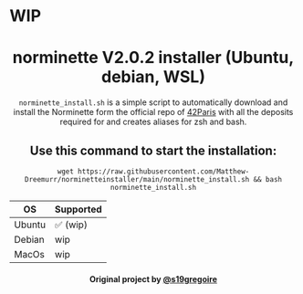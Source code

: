 # WIP

<h1 align="center">norminette V2.0.2 installer (Ubuntu, debian, WSL)</h1>
<p align="center"><code>norminette_install.sh</code> is a simple script to automatically download and install the Norminette form the official repo of <a href="https://github.com/42Paris/norminette">42Paris</a> with all the deposits required for and creates aliases for zsh and bash.</p>

<h2 align="center">Use this command to start the installation:</h2>
<p align="center"><code>wget https://raw.githubusercontent.com/Matthew-Dreemurr/norminetteinstaller/main/norminette_install.sh && bash norminette_install.sh</code></p>


|OS|Supported|
|-|-|
|Ubuntu|✅ (wip)|
|Debian|wip|
|MacOs|wip|

<h4 align="center">Original project by <a href="https://github.com/s19gregoire">@s19gregoire</a></h4>